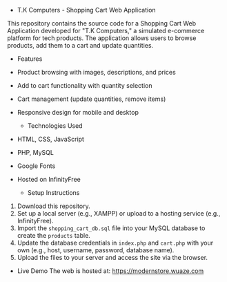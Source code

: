   * T.K Computers - Shopping Cart Web Application

This repository contains the source code for a Shopping Cart Web Application developed for "T.K Computers," a simulated e-commerce platform for tech products. The application allows users to browse products, add them to a cart and update quantities.

  * Features
- Product browsing with images, descriptions, and prices
- Add to cart functionality with quantity selection
- Cart management (update quantities, remove items)
- Responsive design for mobile and desktop

  * Technologies Used
- HTML, CSS, JavaScript
- PHP, MySQL
- Google Fonts
- Hosted on InfinityFree

  * Setup Instructions
1. Download this repository.
2. Set up a local server (e.g., XAMPP) or upload to a hosting service (e.g., InfinityFree).
3. Import the `shopping_cart_db.sql` file into your MySQL database to create the `products` table.
4. Update the database credentials in `index.php` and `cart.php` with your own (e.g., host, username, password, database name).
5. Upload the files to your server and access the site via the browser.

  * Live Demo
The web is hosted at: https://modernstore.wuaze.com
